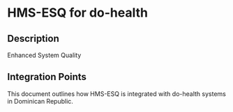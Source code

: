 # HMS-ESQ for do-health

## Description

Enhanced System Quality

## Integration Points

This document outlines how HMS-ESQ is integrated with do-health systems in Dominican Republic.
